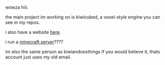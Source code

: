 wowza hiii.

the main project im working on is kiwicubed, a voxel-style engine you can see in my repos.

i also have a website [here](https://kiwiandoesthings.place).

i run a [minecraft server](smp.kiwiandoesthings.place)???? 

im also the same person as kiwiandoesthings if you would believe it, thats account just uses my old email.
